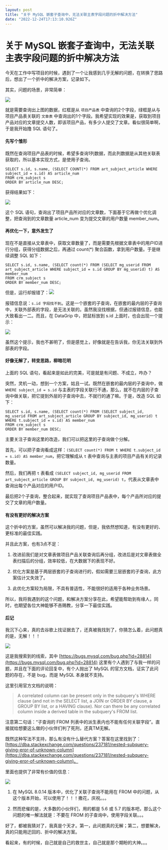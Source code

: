```yaml
---
layout: post
title: "关于 MySQL 嵌套子查询中，无法关联主表字段问题的折中解决方法"
date: "2022-12-24T17:13:10.926Z"
---
```

关于 MySQL 嵌套子查询中，无法关联主表字段问题的折中解决方法
=================================

今天在工作中写项目的时候，遇到了一个让我感到几乎无解的问题，在转换了思路后，想出了一个折中的解决方案，记录如下。

其实，问题的场景，非常简单：

![](https://img2023.cnblogs.com/blog/111619/202212/111619-20221223180414972-1398802356.png)

就是需要查询出上图的数据，红框是从 `项目产品表` 中查询的2个字段，绿框是从与项目产品表关联的 `文章表` 中查询出的1个字段。我希望实现的效果是，获取到项目产品对应的文章提交人数，即该项目产品，有多少人提交了文章。看似很简单啊，于是我开始撸 SQL 语句了。

#### 先写个雏形

既然在查询项目产品表的时候，希望多查询1列数据，而此列数据是从其他关联表获取的，所以基本实现方式，是使用子查询。

    SELECT s.id, s.name, (SELECT COUNT(*) FROM art_subject_article WHERE subject_id = s.id) AS article_num
    FROM crm_subject s
    ORDER BY article_num DESC;
    

获得结果如下：

![](https://img2023.cnblogs.com/blog/111619/202212/111619-20221223181858129-1207442197.png)

这个 SQL 语句，查询出了项目产品所对应的文章数，下面基于它再做个优化调整，把查询到的文章数量 article\_num 变为提交文章的用户数量 member\_num。

#### 再优化一下，意外发生了

现在不是直接从文章表中，获取文章数量了，而是需要先根据文章表中的用户ID进行分组，获得分组数据之后，再通过 count(\*) 聚合函数，拿到用户数量。于是继续调整 SQL 如下：

    SELECT s.id, s.name, (SELECT count(*) FROM (SELECT mg_userid FROM art_subject_article WHERE subject_id = s.id GROUP BY mg_userid) t) AS member_num
    FROM crm_subject s
    ORDER BY member_num DESC;
    

但是，运行却报错了：![](https://img2023.cnblogs.com/blog/111619/202212/111619-20221223182625071-424642887.png)

报错信息说：`s.id 字段找不到`。这是一个嵌套的子查询，在嵌套的最内层的子查询中，关联外部表的字段，是无法关联的。虽然我没找根据，但通过报错信息，也能大致看出一二。而且，在 DataGrip 中，把鼠标放到 s.id 上面时，也会出现一个提示：

![](https://img2023.cnblogs.com/blog/111619/202212/111619-20221223184213657-70984160.png)

虽然这个提示，我也不甚明了，但是感觉上，好像就是在告诉我，你无法关联到外部表的字段。

#### 好像无解了，转变思路，柳暗花明

上面的 SQL 语句，看起来是如此的完美，可是就是有问题、不成立，咋办？

突然，灵机一动，想到一个方案，姑且一试。既然在嵌套的最内层的子查询中，做 `WHERE subject_id = s.id` 与主表的字段关联行不通，那么，就不在内层的子查询中做关联，把它提到外层的子查询中去，不就行的通了嘛。于是，改造 SQL 如下：

    SELECT s.id, s.name, (SELECT count(*) FROM (SELECT subject_id, mg_userid FROM art_subject_article GROUP BY subject_id, mg_userid) t WHERE t.subject_id = s.id) AS member_num
    FROM crm_subject s
    ORDER BY member_num DESC;
    

主要关注子查询这里的改造，我们可以把这里的子查询做个分解。

首先，可以把子查询看成这样：`(SELECT count(*) FROM t WHERE t.subject_id = s.id) AS member_num`，把它理解成从 `t` 表中查询与主表的项目产品有关的记录数量。

然后，我们再把 `t` 表看成 `(SELECT subject_id, mg_userid FROM art_subject_article GROUP BY subject_id, mg_userid) t`，代表从文章表中查询出每个产品对应的用户ID。

最后把2个子查询，整合起来，就实现了查询项目产品表中，每个产品所对应的提交了文章的用户数量。

#### 有没有更好的解决方案

这个折中的方案，虽然可以解决我的问题，但是，我依然想知道，有没有更好的、更标准的最佳实践。

并且此方案，也有3点不足：

1.  改进前我们是对文章表做项目产品关联查询后再分组，改进后是对文章表做全表扫描后的分组，效率较低，在大数据下的表现不好。
    
2.  优化方案是基于两层嵌套的子查询进行的，假如需要三层嵌套的子查询，此方案估计又失效了。
    
3.  此优化方案较为局限，不具有普适性，不能很好的适用于各种业务场景。
    

所以，我将我遇到的这个问题，和解决方案分享在此，希望能帮助到有缘人，同时，也期望各位大神能够不吝赐教，分享一下最佳实践。

#### 后记

我沉下心来，真的去谷歌上找证据去了，还真被我找到了，你猜怎么着，此问题真的是，无解！！！

![](https://img2023.cnblogs.com/blog/111619/202212/111619-20221224171042155-914785280.png)

这是我搜索到的线索，其中 [https://bugs.mysql.com/bug.php?id=28814](https://bugs.mysql.com/bug.php?id=28814) 这里有个人遇到了与我一样的问题，并且在下面的评论回复中，有个人抛出了 MySQL 的官方文档，证实了此问题的存在，不是 bug，而是 MySQL 本身就不支持。

这里引用官方文档的说明：

> A correlated column can be present only in the subquery's WHERE clause (and not in the SELECT list, a JOIN or ORDER BY clause, a GROUP BY list, or a HAVING clause). Nor can there be any correlated column inside a derived table in the subquery's FROM list.

注意第二句话：“子查询的 FROM 列表中的派生表内也不能有任何关联字段”。直接就给想要这么做的小伙伴们判了死刑，还真TM无解。

既然这种写法不支持，那么有没有什么替代方案？答案在这里找到了：[https://dba.stackexchange.com/questions/237181/nested-subquery-giving-eror-of-unknown-column](https://dba.stackexchange.com/questions/237181/nested-subquery-giving-eror-of-unknown-column)。

里面也提供了非常有价值的信息：

![](https://img2023.cnblogs.com/blog/111619/202212/111619-20221224172305205-1061161134.png)

1.  在 MySQL 8.0.14 版本中，优化了关联子查询不能用在 FROM 中的问题，从这个版本开始，可以使用了！！！撒花，庆祝。。。
    
2.  然而悲催的是，大多数的小伙伴们，用的都是 5.6 或 5.7 的版本吧，那么这个问题的唯一解法就是：不要在 FROM 的子查询中，使用字段关联。。。
    

好了，都被我猜对了，我真是个天才。第一，此问题真的无解；第二，想要解决，真的只能用迂回的、折中的解决方案。

看起来，有的时候，自己就是自己的救世主，自己就是那个期盼的大神。。。